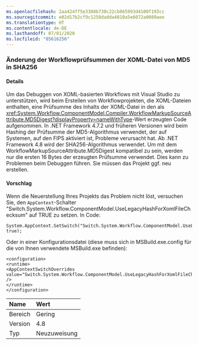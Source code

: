 ```yaml
---
ms.openlocfilehash: 2aa424ff5e3308b730c22cb865993d4100f193cc
ms.sourcegitcommit: e02d17b2cf9c1258dadda4810a5e6072a0089aee
ms.translationtype: HT
ms.contentlocale: de-DE
ms.lasthandoff: 07/01/2020
ms.locfileid: "85616256"
---
```

### <a name="workflow-xoml-file-checksums-changed-from-md5-to-sha256"></a>Änderung der Workflowprüfsummen der XOML-Datei von MD5 in SHA256

#### <a name="details"></a>Details

Um das Debuggen von XOML-basierten Workflows mit Visual Studio zu unterstützen, wird beim Erstellen von Workflowprojekten, die XOML-Dateien enthalten, eine Prüfsumme des Inhalts der XOML-Datei in den als <xref:System.Workflow.ComponentModel.Compiler.WorkflowMarkupSourceAttribute.MD5Digest?displayProperty=nameWithType>-Wert erzeugten Code aufgenommen. In .NET Framework 4.7.2 und früheren Versionen wird beim Hashing der Prüfsumme der MD5-Algorithmus verwendet, der auf Systemen, auf den FIPS aktiviert ist, Probleme verursacht hat. Ab .NET Framework 4.8 wird der SHA256-Algorithmus verwendet. Um mit dem WorkflowMarkupSourceAttribute.MD5Digest kompatibel zu sein, werden nur die ersten 16 Bytes der erzeugten Prüfsumme verwendet. Dies kann zu Problemen beim Debuggen führen. Sie müssen das Projekt ggf. neu erstellen.

#### <a name="suggestion"></a>Vorschlag

Wenn die Neuerstellung Ihres Projekts das Problem nicht löst, versuchen Sie, den `AppContext`-Schalter &quot;Switch.System.Workflow.ComponentModel.UseLegacyHashForXomlFileChecksum&quot; auf TRUE zu setzen. In Code:

<pre><code class="lang-csharp">System.AppContext.SetSwitch(&quot;Switch.System.Workflow.ComponentModel.UseLegacyHashForXomlFileChecksum&quot;, true);&#13;&#10;</code></pre>

Oder in einer Konfigurationsdatei (diese muss sich in MSBuild.exe.config für die von Ihnen verwendete MSBuild.exe befinden):

<pre><code class="lang-xml">&lt;configuration&gt;&#13;&#10;&lt;runtime&gt;&#13;&#10;&lt;AppContextSwitchOverrides value=&quot;Switch.System.Workflow.ComponentModel.UseLegacyHashForXomlFileChecksum=true&quot; /&gt;&#13;&#10;&lt;/runtime&gt;&#13;&#10;&lt;/configuration&gt;&#13;&#10;</code></pre>

| Name    | Wert       |
|:--------|:------------|
| Bereich   | Gering       |
| Version | 4.8         |
| Typ    | Neuzuweisung |
